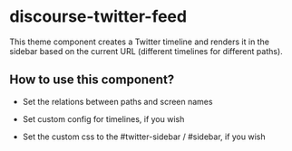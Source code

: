 # discourse-twitter-feed

This theme component creates a Twitter timeline and renders it in the sidebar based on the current URL (different timelines for different paths).

## How to use this component? 

* Set the relations between paths and screen names

* Set custom config for timelines, if you wish

* Set the custom css to the #twitter-sidebar / #sidebar, if you wish
